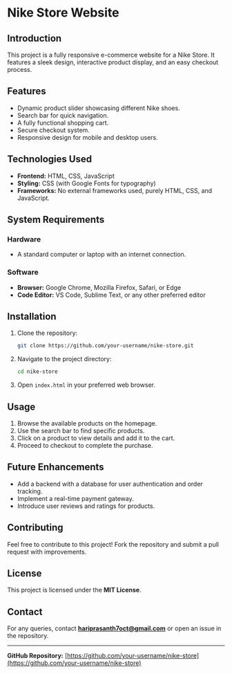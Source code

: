 # Nike Store Website

## Introduction
This project is a fully responsive e-commerce website for a Nike Store. It features a sleek design, interactive product display, and an easy checkout process.

## Features
- Dynamic product slider showcasing different Nike shoes.
- Search bar for quick navigation.
- A fully functional shopping cart.
- Secure checkout system.
- Responsive design for mobile and desktop users.

## Technologies Used
- **Frontend:** HTML, CSS, JavaScript
- **Styling:** CSS (with Google Fonts for typography)
- **Frameworks:** No external frameworks used, purely HTML, CSS, and JavaScript.

## System Requirements
### Hardware
- A standard computer or laptop with an internet connection.

### Software
- **Browser:** Google Chrome, Mozilla Firefox, Safari, or Edge
- **Code Editor:** VS Code, Sublime Text, or any other preferred editor

## Installation
1. Clone the repository:
   ```sh
   git clone https://github.com/your-username/nike-store.git
   ```
2. Navigate to the project directory:
   ```sh
   cd nike-store
   ```
3. Open `index.html` in your preferred web browser.

## Usage
1. Browse the available products on the homepage.
2. Use the search bar to find specific products.
3. Click on a product to view details and add it to the cart.
4. Proceed to checkout to complete the purchase.

## Future Enhancements
- Add a backend with a database for user authentication and order tracking.
- Implement a real-time payment gateway.
- Introduce user reviews and ratings for products.

## Contributing
Feel free to contribute to this project! Fork the repository and submit a pull request with improvements.

## License
This project is licensed under the **MIT License**.

## Contact
For any queries, contact **hariprasanth7oct@gmail.com** or open an issue in the repository.

---
**GitHub Repository:** [https://github.com/your-username/nike-store](https://github.com/your-username/nike-store)

